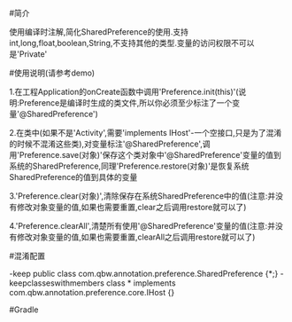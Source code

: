 #简介


使用编译时注解,简化SharedPreference的使用.支持int,long,float,boolean,String,不支持其他的类型.变量的访问权限不可以是'Private'


#使用说明(请参考demo)


1.在工程Application的onCreate函数中调用'Preference.init(this)'(说明:Preference是编译时生成的类文件,所以你必须至少标注了一个变量'@SharedPreference')

2.在类中(如果不是'Activity',需要'implements IHost'-一个空接口,只是为了混淆的时候不混淆这些类),对变量标注'@SharedPreference',调用'Preference.save(对象)'保存这个类对象中'@SharedPreference'变量的值到系统的SharedPreference,同理'Preference.restore(对象)'是恢复系统SharedPreference的值到具体的变量

3.'Preference.clear(对象)',清除保存在系统SharedPreference中的值(注意:并没有修改对象变量的值,如果也需要重置,clear之后调用restore就可以了)

4.'Preference.clearAll',清楚所有使用'@SharedPreference'变量的值(注意:并没有修改对象变量的值,如果也需要重置,clearAll之后调用restore就可以了)


#混淆配置


-keep public class com.qbw.annotation.preference.SharedPreference {*;}
-keepclasseswithmembers class * implements com.qbw.annotation.preference.core.IHost {}


#Gradle


